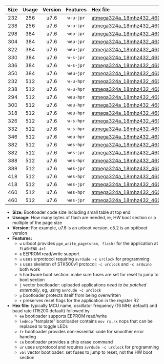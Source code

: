 |Size|Usage|Version|Features|Hex file|
|:-:|:-:|:-:|:-:|:--|
|232|256|u7.6|`w-u-jpr`|[atmega324a_18mhz432_460800bps_ur_vbl.hex](https://raw.githubusercontent.com/stefanrueger/urboot/main/atmega324a_18mhz432_460800bps_ur_vbl.hex)|
|238|256|u7.6|`w-u-jpr`|[atmega324a_18mhz432_460800bps_lednop_ur_vbl.hex](https://raw.githubusercontent.com/stefanrueger/urboot/main/atmega324a_18mhz432_460800bps_lednop_ur_vbl.hex)|
|298|384|u7.6|`weu-jpr`|[atmega324a_18mhz432_460800bps_ee_ur_vbl.hex](https://raw.githubusercontent.com/stefanrueger/urboot/main/atmega324a_18mhz432_460800bps_ee_ur_vbl.hex)|
|304|384|u7.6|`weu-jpr`|[atmega324a_18mhz432_460800bps_ee_lednop_ur_vbl.hex](https://raw.githubusercontent.com/stefanrueger/urboot/main/atmega324a_18mhz432_460800bps_ee_lednop_ur_vbl.hex)|
|322|384|u7.6|`weu-jpr`|[atmega324a_18mhz432_460800bps_ee_lednop_fr_ur_vbl.hex](https://raw.githubusercontent.com/stefanrueger/urboot/main/atmega324a_18mhz432_460800bps_ee_lednop_fr_ur_vbl.hex)|
|330|384|u7.6|`w-s-jpr`|[atmega324a_18mhz432_460800bps_vbl.hex](https://raw.githubusercontent.com/stefanrueger/urboot/main/atmega324a_18mhz432_460800bps_vbl.hex)|
|336|384|u7.6|`w-s-jpr`|[atmega324a_18mhz432_460800bps_lednop_vbl.hex](https://raw.githubusercontent.com/stefanrueger/urboot/main/atmega324a_18mhz432_460800bps_lednop_vbl.hex)|
|350|384|u7.6|`weu-jpr`|[atmega324a_18mhz432_460800bps_ee_lednop_fr_ce_ur_vbl.hex](https://raw.githubusercontent.com/stefanrueger/urboot/main/atmega324a_18mhz432_460800bps_ee_lednop_fr_ce_ur_vbl.hex)|
|232|512|u7.6|`w-u-hpr`|[atmega324a_18mhz432_460800bps_ur.hex](https://raw.githubusercontent.com/stefanrueger/urboot/main/atmega324a_18mhz432_460800bps_ur.hex)|
|238|512|u7.6|`w-u-hpr`|[atmega324a_18mhz432_460800bps_lednop_ur.hex](https://raw.githubusercontent.com/stefanrueger/urboot/main/atmega324a_18mhz432_460800bps_lednop_ur.hex)|
|294|512|u7.6|`weu-hpr`|[atmega324a_18mhz432_460800bps_ee_ur.hex](https://raw.githubusercontent.com/stefanrueger/urboot/main/atmega324a_18mhz432_460800bps_ee_ur.hex)|
|300|512|u7.6|`weu-hpr`|[atmega324a_18mhz432_460800bps_ee_lednop_ur.hex](https://raw.githubusercontent.com/stefanrueger/urboot/main/atmega324a_18mhz432_460800bps_ee_lednop_ur.hex)|
|318|512|u7.6|`weu-hpr`|[atmega324a_18mhz432_460800bps_ee_lednop_fr_ur.hex](https://raw.githubusercontent.com/stefanrueger/urboot/main/atmega324a_18mhz432_460800bps_ee_lednop_fr_ur.hex)|
|326|512|u7.6|`w-s-hpr`|[atmega324a_18mhz432_460800bps.hex](https://raw.githubusercontent.com/stefanrueger/urboot/main/atmega324a_18mhz432_460800bps.hex)|
|332|512|u7.6|`w-s-hpr`|[atmega324a_18mhz432_460800bps_lednop.hex](https://raw.githubusercontent.com/stefanrueger/urboot/main/atmega324a_18mhz432_460800bps_lednop.hex)|
|346|512|u7.6|`weu-hpr`|[atmega324a_18mhz432_460800bps_ee_lednop_fr_ce_ur.hex](https://raw.githubusercontent.com/stefanrueger/urboot/main/atmega324a_18mhz432_460800bps_ee_lednop_fr_ce_ur.hex)|
|382|512|u7.6|`wes-hpr`|[atmega324a_18mhz432_460800bps_ee.hex](https://raw.githubusercontent.com/stefanrueger/urboot/main/atmega324a_18mhz432_460800bps_ee.hex)|
|382|512|u7.6|`wes-jpr`|[atmega324a_18mhz432_460800bps_ee_vbl.hex](https://raw.githubusercontent.com/stefanrueger/urboot/main/atmega324a_18mhz432_460800bps_ee_vbl.hex)|
|388|512|u7.6|`wes-hpr`|[atmega324a_18mhz432_460800bps_ee_lednop.hex](https://raw.githubusercontent.com/stefanrueger/urboot/main/atmega324a_18mhz432_460800bps_ee_lednop.hex)|
|388|512|u7.6|`wes-jpr`|[atmega324a_18mhz432_460800bps_ee_lednop_vbl.hex](https://raw.githubusercontent.com/stefanrueger/urboot/main/atmega324a_18mhz432_460800bps_ee_lednop_vbl.hex)|
|418|512|u7.6|`wes-hpr`|[atmega324a_18mhz432_460800bps_ee_lednop_fr.hex](https://raw.githubusercontent.com/stefanrueger/urboot/main/atmega324a_18mhz432_460800bps_ee_lednop_fr.hex)|
|418|512|u7.6|`wes-jpr`|[atmega324a_18mhz432_460800bps_ee_lednop_fr_vbl.hex](https://raw.githubusercontent.com/stefanrueger/urboot/main/atmega324a_18mhz432_460800bps_ee_lednop_fr_vbl.hex)|
|460|512|u7.6|`wes-hpr`|[atmega324a_18mhz432_460800bps_ee_lednop_fr_ce.hex](https://raw.githubusercontent.com/stefanrueger/urboot/main/atmega324a_18mhz432_460800bps_ee_lednop_fr_ce.hex)|
|460|512|u7.6|`wes-jpr`|[atmega324a_18mhz432_460800bps_ee_lednop_fr_ce_vbl.hex](https://raw.githubusercontent.com/stefanrueger/urboot/main/atmega324a_18mhz432_460800bps_ee_lednop_fr_ce_vbl.hex)|

- **Size:** Bootloader code size including small table at top end
- **Useage:** How many bytes of flash are needed, ie, HW boot section or a multiple of the page size
- **Version:** For example, u7.6 is an urboot version, o5.2 is an optiboot version
- **Features:**
  + `w` urboot provides `pgm_write_page(sram, flash)` for the application at `FLASHEND-4+1`
  + `e` EEPROM read/write support
  + `u` uses urprotocol requiring `avrdude -c urclock` for programming
  + `s` uses skeleton of STK500v1 protocol; `-c urclock` and `-c arduino` both work
  + `h` hardware boot section: make sure fuses are set for reset to jump to boot section
  + `j` vector bootloader: uploaded applications *need to be patched externally*, eg, using `avrdude -c urclock`
  + `p` bootloader protects itself from being overwritten
  + `r` preserves reset flags for the application in the register R2
- **Hex file:** typically MCU name, oscillator frequency (16 MHz default) and baud rate (115200 default) followed by
  + `ee` bootloader supports EEPROM read/write
  + `lednop` "template" bootloader contains `mov rx,rx` nops that can be replaced to toggle LEDs
  + `fr` bootloader provides non-essential code for smoother error handing
  + `ce` bootloader provides a chip erase command
  + `ur` uses urprotocol and requires `avrdude -c urclock` for programming
  + `vbl` vector bootloader: set fuses to jump to reset, not the HW boot section
